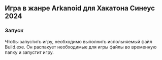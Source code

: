 ## Игра в жанре Arkanoid для Хакатона Синеус 2024

### Запуск

Чтобы запустить игру, необходимо выполнить испольняемый файл Build.exe.
Он распакует необходимые для игры файлы во временную папку и запустит игру.
